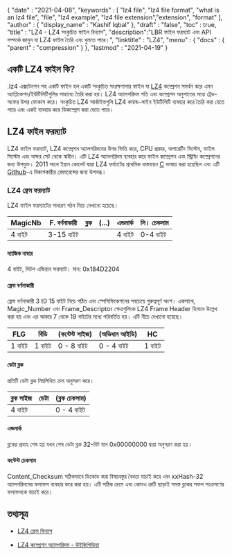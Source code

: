 {
  "date" : "2021-04-08",
  "keywords" : [ "lz4 file", "lz4 file format", "what is an lz4 file", "file", "lz4 example", "lz4 file extension","extension", "format" ],
  "author" : {
    "display_name" : "Kashif Iqbal"
},
  "draft" : "false",
  "toc" : true,
  "title" : "LZ4 - LZ4 সংকুচিত ফাইল বিন্যাস",
  "description":"LBR ফাইল ফরম্যাট এবং API সম্পর্কে জানুন যা LZ4 ফাইল তৈরি এবং খুলতে পারে।",
  "linktitle" : "LZ4",
  "menu" : {
    "docs" : {
      "parent" : "compression"
}
},
  "lastmod" : "2021-04-19"
}

## একটি LZ4 ফাইল কি?

.lz4 এক্সটেনশন সহ একটি ফাইল হল একটি সংকুচিত সংরক্ষণাগার ফাইল যা [LZ4](https://en.wikipedia.org/wiki/LZ4_(compression_algorithm)) কম্প্রেশন সমর্থন করে এমন অ্যাপ্লিকেশন/ইউটিলিটিগুলির সাহায্যে তৈরি করা হয়। LZ4 অ্যালগরিদম গতি এবং কম্প্রেশন অনুপাতের মধ্যে ট্রেড-অফের উপর ফোকাস করে। সংকুচিত LZ4 আর্কাইভগুলি LZ4 কমান্ড-লাইন ইউটিলিটি ব্যবহার করে তৈরি করা যেতে পারে এবং একই ব্যবহার করে ডিকম্প্রেস করা যেতে পারে।

## LZ4 ফাইল ফরম্যাট

LZ4 ফাইল ফরম্যাট, LZ4 কম্প্রেশন অ্যালগরিদমের উপর ভিত্তি করে, CPU প্রকার, অপারেটিং সিস্টেম, ফাইল সিস্টেম এবং অক্ষর সেট থেকে স্বাধীন। এটি LZ4 অ্যালগরিদম ব্যবহার করে ফাইল কম্প্রেশন এবং স্ট্রিমিং কম্প্রেশনের জন্য উপযুক্ত। 2011 সালে ইয়ান কোলেট দ্বারা LZ4 ফর্ম্যাটের প্রাথমিক বাস্তবায়ন [C](/programming/c/) ভাষায় করা হয়েছিল এবং এটি [Github](https://github.com/lz4/lz4)-এ বিকাশকারীর রেফারেন্সের জন্য উপলব্ধ।

### LZ4 ফ্রেম ফরম্যাট

LZ4 ফাইল ফরম্যাটের সাধারণ গঠন নিচে দেখানো হয়েছে।

|MagicNb|F. বর্ণনাকারী| ব্লক|(...)|এন্ডমার্ক |সি। চেকসাম|
---|---|---|---|---|---|
|4 বাইট| 3-15 বাইট ||| 4 বাইট| 0-4 বাইট|

#### ম্যাজিক নাম্বার

4 বাইট, লিটল এন্ডিয়ান ফরম্যাট। মান: 0x184D2204

#### ফ্রেম বর্ণনাকারী

ফ্রেম বর্ণনাকারী 3 t0 15 বাইট নিয়ে গঠিত এবং স্পেসিফিকেশনের সবচেয়ে গুরুত্বপূর্ণ অংশ। একসাথে, Magic_Number এবং Frame_Descriptor ক্ষেত্রগুলিকে LZ4 Frame Header হিসাবে উল্লেখ করা হয় এবং এর আকার 7 থেকে 19 বাইটের মধ্যে পরিবর্তিত হয়। এটি নীচে দেখানো হয়েছে।

|FLG| বিডি| (কন্টেন্ট সাইজ)| (অভিধান আইডি)| HC|
---|---|---|---|---|
|1 বাইট| 1 বাইট| 0 - 8 বাইট| 0 - 4 বাইট| 1 বাইট|

#### ডেটা ব্লক

প্রতিটি ডেটা ব্লক নিম্নলিখিত ক্রম অনুসরণ করে।

|ব্লক সাইজ| ডেটা| (ব্লক চেকসাম)|
---|---|---|
|4 বাইট| |0 - 4 বাইট|

#### এন্ডমার্ক

ব্লকের প্রবাহ শেষ হয় যখন শেষ ডেটা ব্লক 32-বিট মান 0x00000000 দ্বারা অনুসরণ করা হয়।

#### কন্টেন্ট চেকসাম

Content_Checksum সঠিকভাবে ডিকোড করা বিষয়বস্তুর বৈধতা যাচাই করে এবং xxHash-32 অ্যালগরিদমের ফলাফল ব্যবহার করে করা হয়। এটি সঠিক ক্রমে এবং কোনও ত্রুটি ছাড়াই সমস্ত ব্লকের সফল সংক্রমণের ফলাফলকে যাচাই করে।

## তথ্যসূত্র

* [LZ4 ফ্রেম বিন্যাস](https://github.com/lz4/lz4/blob/dev/doc/lz4_Frame_format.md)

* [LZ4 কম্প্রেশন অ্যালগরিদম - উইকিপিডিয়া](https://en.wikipedia.org/wiki/LZ4_(compression_algorithm))


